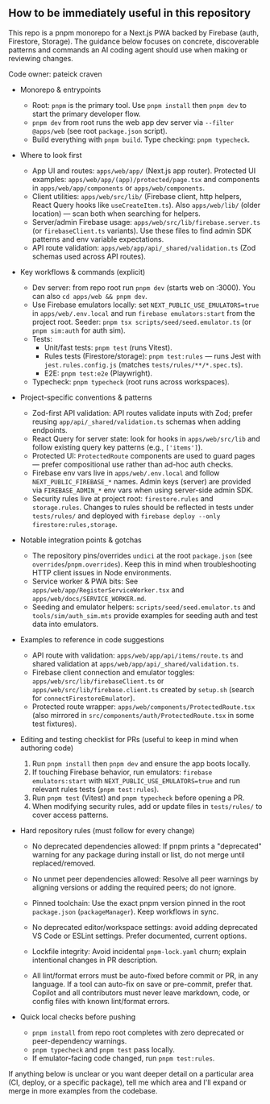 ## How to be immediately useful in this repository

This repo is a pnpm monorepo for a Next.js PWA backed by Firebase (auth, Firestore, Storage). The guidance below focuses on concrete, discoverable patterns and commands an AI coding agent should use when making or reviewing changes.

Code owner: pateick craven

- Monorepo & entrypoints
  - Root: `pnpm` is the primary tool. Use `pnpm install` then `pnpm dev` to start the primary developer flow.
  - `pnpm dev` from root runs the web app dev server via `--filter @apps/web` (see root `package.json` script).
  - Build everything with `pnpm build`. Type checking: `pnpm typecheck`.

- Where to look first
  - App UI and routes: `apps/web/app/` (Next.js app router). Protected UI examples: `apps/web/app/(app)/protected/page.tsx` and components in `apps/web/app/components` or `apps/web/components`.
  - Client utilities: `apps/web/src/lib/` (Firebase client, http helpers, React Query hooks like `useCreateItem.ts`). Also `apps/web/lib/` (older location) — scan both when searching for helpers.
  - Server/admin Firebase usage: `apps/web/src/lib/firebase.server.ts` (or `firebaseClient.ts` variants). Use these files to find admin SDK patterns and env variable expectations.
  - API route validation: `apps/web/app/api/_shared/validation.ts` (Zod schemas used across API routes).

- Key workflows & commands (explicit)
  - Dev server: from repo root run `pnpm dev` (starts web on :3000). You can also `cd apps/web && pnpm dev`.
  - Use Firebase emulators locally: set `NEXT_PUBLIC_USE_EMULATORS=true` in `apps/web/.env.local` and run `firebase emulators:start` from the project root. Seeder: `pnpm tsx scripts/seed/seed.emulator.ts` (or `pnpm sim:auth` for auth sim).
  - Tests:
    - Unit/fast tests: `pnpm test` (runs Vitest).
    - Rules tests (Firestore/storage): `pnpm test:rules` — runs Jest with `jest.rules.config.js` (matches `tests/rules/**/*.spec.ts`).
    - E2E: `pnpm test:e2e` (Playwright).
  - Typecheck: `pnpm typecheck` (root runs across workspaces).

- Project-specific conventions & patterns
  - Zod-first API validation: API routes validate inputs with Zod; prefer reusing `app/api/_shared/validation.ts` schemas when adding endpoints.
  - React Query for server state: look for hooks in `apps/web/src/lib` and follow existing query key patterns (e.g., `['items']`).
  - Protected UI: `ProtectedRoute` components are used to guard pages — prefer compositional use rather than ad-hoc auth checks.
  - Firebase env vars live in `apps/web/.env.local` and follow `NEXT_PUBLIC_FIREBASE_*` names. Admin keys (server) are provided via `FIREBASE_ADMIN_*` env vars when using server-side admin SDK.
  - Security rules live at project root: `firestore.rules` and `storage.rules`. Changes to rules should be reflected in tests under `tests/rules/` and deployed with `firebase deploy --only firestore:rules,storage`.

- Notable integration points & gotchas
  - The repository pins/overrides `undici` at the root `package.json` (see `overrides`/`pnpm.overrides`). Keep this in mind when troubleshooting HTTP client issues in Node environments.
  - Service worker & PWA bits: See `apps/web/app/RegisterServiceWorker.tsx` and `apps/web/docs/SERVICE_WORKER.md`.
  - Seeding and emulator helpers: `scripts/seed/seed.emulator.ts` and `tools/sim/auth_sim.mts` provide examples for seeding auth and test data into emulators.

- Examples to reference in code suggestions
  - API route with validation: `apps/web/app/api/items/route.ts` and shared validation at `apps/web/app/api/_shared/validation.ts`.
  - Firebase client connection and emulator toggles: `apps/web/src/lib/firebaseClient.ts` or `apps/web/src/lib/firebase.client.ts` created by `setup.sh` (search for `connectFirestoreEmulator`).
  - Protected route wrapper: `apps/web/components/ProtectedRoute.tsx` (also mirrored in `src/components/auth/ProtectedRoute.tsx` in some test fixtures).

- Editing and testing checklist for PRs (useful to keep in mind when authoring code)
  1. Run `pnpm install` then `pnpm dev` and ensure the app boots locally.
  1. If touching Firebase behavior, run emulators: `firebase emulators:start` with `NEXT_PUBLIC_USE_EMULATORS=true` and run relevant rules tests (`pnpm test:rules`).
  1. Run `pnpm test` (Vitest) and `pnpm typecheck` before opening a PR.
  1. When modifying security rules, add or update files in `tests/rules/` to cover access patterns.

- Hard repository rules (must follow for every change)
  - No deprecated dependencies allowed: If pnpm prints a "deprecated" warning for any package during install or list, do not merge until replaced/removed.
  - No unmet peer dependencies allowed: Resolve all peer warnings by aligning versions or adding the required peers; do not ignore.
  - Pinned toolchain: Use the exact pnpm version pinned in the root `package.json` (`packageManager`). Keep workflows in sync.
  - No deprecated editor/workspace settings: avoid adding deprecated VS Code or ESLint settings. Prefer documented, current options.
  - Lockfile integrity: Avoid incidental `pnpm-lock.yaml` churn; explain intentional changes in PR description.

  - All lint/format errors must be auto-fixed before commit or PR, in any language. If a tool can auto-fix on save or pre-commit, prefer that. Copilot and all contributors must never leave markdown, code, or config files with known lint/format errors.

- Quick local checks before pushing
  - `pnpm install` from repo root completes with zero deprecated or peer-dependency warnings.
  - `pnpm typecheck` and `pnpm test` pass locally.
  - If emulator-facing code changed, run `pnpm test:rules`.

If anything below is unclear or you want deeper detail on a particular area (CI, deploy, or a specific package), tell me which area and I'll expand or merge in more examples from the codebase.
